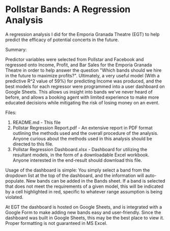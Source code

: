 # Pollstar Bands: A Regression Analysis
A regression analysis I did for the Emporia Granada Theatre (EGT) to help predict the efficacy of potential concerts in the future.

Summary:

Predictor variables were selected from Pollstar and Facebook and regressed onto Income, Profit, and Bar Sales for the Emporia Granada Theatre in order to help answer the question "Which bands should we hire in the future to maximize profits?".  Ultimately, a very useful model (With a predictive R^2 value of 59%) for predicting Income was produced, and the best models for each regressor were programmed into a user dashboard on Google Sheets.  This allows us insight into bands we've never heard of before, and allows a booking agent with limited experience to make more educated decisions while mitigating the risk of losing money on an event.

Files:
1. README.md - This file
2. Pollstar Regression Report.pdf - An extensive report in PDF format outlining the methods used and the overall procedure of the analysis.  Anyone curious about the methods used in this analysis should be directed to this file.
3. Pollstar Regression Dashboard.xlsx - Dashboard for utilizing the resultant models, in the form of a downloadable Excel workbook. Anyone interested in the end-result should download this file.

Usage of the dashboard is simple: You simply select a band from the dropdown list at the top of the dashboard, and the information will auto-populate.  New bands can be added in the Bands sheet.  If a band is selected that does not meet the requirements of a given model, this will be indicated by a cell highlighted in red, specific to whatever range assumption is being violated.

At EGT the dashboard is hosted on Google Sheets, and is integrated with a Google Form to make adding new bands easy and user-friendly.  Since the dashboard was built in Google Sheets, this may be the best place to view it.  Proper formatting is not guaranteed in MS Excel.
